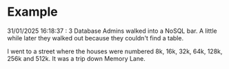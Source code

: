 # Example

<!-- replace-with-date starts -->
31/01/2025 16:18:37 : 3 Database Admins walked into a NoSQL bar. A little while later they walked out because they couldn't find a table.
<!-- replace-with-date ends -->

<!-- replace-with-joke starts -->
I went to a street where the houses were numbered 8k, 16k, 32k, 64k, 128k, 256k and 512k. It was a trip down Memory Lane.
<!-- replace-with-joke ends -->